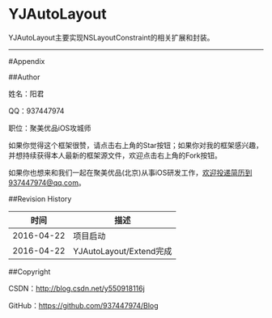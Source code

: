 # YJAutoLayout

YJAutoLayout主要实现NSLayoutConstraint的相关扩展和封装。

----------

#<a id="Appendix">Appendix

##Author

姓名：阳君

QQ：937447974

职位：聚美优品iOS攻城师

如果你觉得这个框架很赞，请点击右上角的Star按钮；如果你对我的框架感兴趣，并想持续获得本人最新的框架源文件，欢迎点击右上角的Fork按钮。

如果你也想来和我们一起在聚美优品(北京)从事iOS研发工作，欢迎投递简历到937447974@qq.com。

##Revision History

| 时间 | 描述 |
| ---- | ---- |
| 2016-04-22 | 项目启动 |
| 2016-04-22 | YJAutoLayout/Extend完成 |

##Copyright

CSDN：http://blog.csdn.net/y550918116j

GitHub：https://github.com/937447974/Blog